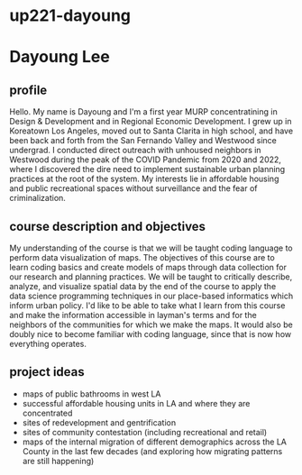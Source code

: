 # up221-dayoung
# Dayoung Lee

## profile
Hello. My name is Dayoung and I'm a first year MURP concentratining in Design & Development and in Regional Economic Development. I grew up in Koreatown Los Angeles, moved out to Santa Clarita in high school, and have been back and forth from the San Fernando Valley and Westwood since undergrad. I conducted direct outreach with unhoused neighbors in Westwood during the peak of the COVID Pandemic from 2020 and 2022, where I discovered the dire need to implement sustainable urban planning practices at the root of the system. My interests lie in affordable housing and public recreational spaces without surveillance and the fear of criminalization. 

## course description and objectives 
My understanding of the course is that we will be taught coding language to perform data visualization of maps. The objectives of this course are to learn coding basics and create models of maps through data collection for our research and planning practices. We will be taught to critically describe, analyze, and visualize spatial data by the end of the course to apply the data science programming techniques in our place-based informatics which inform urban policy. I'd like to be able to take what I learn from this course and make the information accessible in layman's terms and for the neighbors of the communities for which we make the maps. It would also be doubly nice to become familiar with coding language, since that is now how everything operates. 

## project ideas
* maps of public bathrooms in west LA
* successful affordable housing units in LA and where they are concentrated
* sites of redevelopment and gentrification 
* sites of community contestation (including recreational and retail)
* maps of the internal migration of different demographics across the LA County in the last few decades (and exploring how migrating patterns are still happening) 
